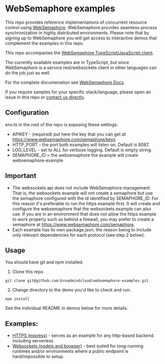 # WebSemaphore examples

This repo provides reference implementations of concurrent resource control using [WebSemaphore](https://www.websemaphore.com/).
WebSemaphore provides seamless process synchronization in highly distributed environments.
Please note that by signing up to WebSemaphore you will get access to interactive demos that complement the examples in this repo.

This repo accompanies the [WebSemaphore TypeScript/JavaScript client](https://github.com/broadmindcloud/websemaphore). 

The currently available examples are in TypeScript, but since WebSemaphore is a service rest/websockets client in other languages can do the job just as well.

For the complete documenation see [WebSemaphore Docs](https://www.websemaphore.com/docs).

If you require samples for your specific stack/language, please open an issue in this repo or [contact us directly](https://www.websemaphore.com/contact).


## Configuration
env.ts in the root of the repo is exposing these settings:

* APIKEY - (required) put here the key that you can get at https://www.websemaphore.com/semaphore/keys
* HTTP_PORT - the port both examples will listen on. Default is 8087.
* LOG_LEVEL - set to ALL for verbose logging. Default is empty string.
* SEMAPHORE_ID = the websemaphore the example will create websemaphore-example

## Important
* The websockets api does not include WebSemaphore management. That is, the
  websockets example will not create a semaphore but use the semaphore configured with the id identified by SEMAPHORE_ID.
  For this reason it's preferable to run the https example first. It will create and configure the websemaphore that the websockets example can also use.
  If you are in an environment that does not allow the https example to work properly such as behind a firewall, you may prefer to create a semaphore at https://www.websemaphore.com/semaphore.
* Each example has its own package.json, the reason being to include only relevant
  dependencies for each protocol (see step 2 below).

## Usage
You should have git and npm installed.

1. Clone this repo

`
git clone git@github.com:broadmindcloud/websemaphore-examples.git
`

2. Change directory to the demo you'd like to check and run:

`npm install`

See the individual README in demos below for more details.

## Examples:
* [HTTPS (express)](./http-express/README.md) - serves as an example for any http-based backend including serverless
* [Websockets (nodejs and browser)](./websockets/README.md) - best suited for long-running runtimes and/or environments where a public endpoint is hard/impossible to setup.